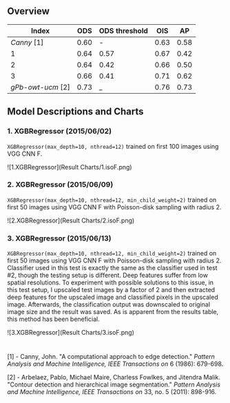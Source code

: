 ## Overview

| Index             | ODS  | ODS threshold | OIS  | AP   |
|-------------------|------|---------------|------|------|
| _Canny_ [1]       | 0.60 | -             | 0.63 | 0.58 |
| 1                 | 0.64 | 0.57          | 0.67 | 0.42 |
| 2                 | 0.64 | 0.42          | 0.66 | 0.50 |
| 3                 | 0.66 | 0.41          | 0.71 | 0.62 |
| _gPb-owt-ucm_ [2] | 0.73 | _             | 0.76 | 0.73 |

## Model Descriptions and Charts
### 1. XGBRegressor (2015/06/02)
`XGBRegressor(max_depth=10, nthread=12)` trained on first 100 images using VGG CNN F.

![1.XGBRegressor](Result Charts/1.isoF.png)

### 2. XGBRegressor (2015/06/09)
`XGBRegressor(max_depth=10, nthread=12, min_child_weight=2)` trained on first 50 images using VGG CNN F with Poisson-disk sampling with radius 2.

![2.XGBRegressor](Result Charts/2.isoF.png)

### 3. XGBRegressor (2015/06/13)
`XGBRegressor(max_depth=10, nthread=12, min_child_weight=2)` trained on first 50 images using VGG CNN F with Poisson-disk sampling with radius 2. Classifier used in this test is exactly the same as the classifier used in test #2, though the testing setup is different. Deep features suffer from low spatial resolutions. To experiment with possible solutions to this issue, in this test setup, I upscaled test images by a factor of 2 and then extracted deep features for the upscaled image and classified pixels in the upscaled image. Afterwards, the classification output was downscaled to original image size and the result was saved. As is apparent from the results table, this method has been beneficial.

![3.XGBRegressor](Result Charts/3.isoF.png)



# 
[1] - Canny, John. "A computational approach to edge detection." _Pattern Analysis and Machine Intelligence, IEEE Transactions on_ 6 (1986): 679-698.

[2] - Arbelaez, Pablo, Michael Maire, Charless Fowlkes, and Jitendra Malik. "Contour detection and hierarchical image segmentation." _Pattern Analysis and Machine Intelligence, IEEE Transactions on_ 33, no. 5 (2011): 898-916.
